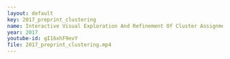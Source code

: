 ```yaml
---
layout: default
key: 2017_preprint_clustering
name: Interactive Visual Exploration And Refinement Of Cluster Assignments
year: 2017
youtube-id: gI16xhF9evY
file: 2017_preprint_clustering.mp4
---
```

